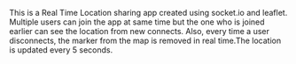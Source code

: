 This is a Real Time Location sharing app created using socket.io and leaflet. 
Multiple users can  join the app at same time but the one who is joined earlier can see the location from new connects.
Also, every time a user disconnects, the marker from the map is removed in real time.The location is updated every 5 seconds.


